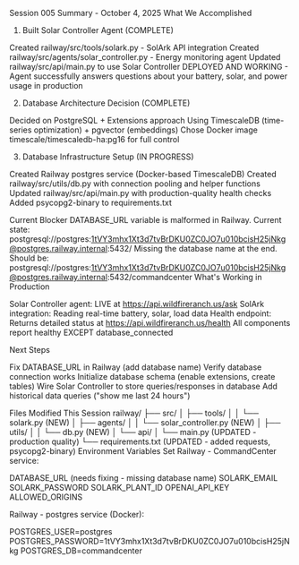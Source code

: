 Session 005 Summary - October 4, 2025
What We Accomplished
1. Built Solar Controller Agent (COMPLETE)

Created railway/src/tools/solark.py - SolArk API integration
Created railway/src/agents/solar_controller.py - Energy monitoring agent
Updated railway/src/api/main.py to use Solar Controller
DEPLOYED AND WORKING - Agent successfully answers questions about your battery, solar, and power usage in production

2. Database Architecture Decision (COMPLETE)

Decided on PostgreSQL + Extensions approach
Using TimescaleDB (time-series optimization) + pgvector (embeddings)
Chose Docker image timescale/timescaledb-ha:pg16 for full control

3. Database Infrastructure Setup (IN PROGRESS)

Created Railway postgres service (Docker-based TimescaleDB)
Created railway/src/utils/db.py with connection pooling and helper functions
Updated railway/src/api/main.py with production-quality health checks
Added psycopg2-binary to requirements.txt

Current Blocker
DATABASE_URL variable is malformed in Railway.
Current state:
postgresql://postgres:1tVY3mhx1Xt3d7tvBrDKU0ZC0JO7u010bcisH25jNkg@postgres.railway.internal:5432/
Missing the database name at the end. Should be:
postgresql://postgres:1tVY3mhx1Xt3d7tvBrDKU0ZC0JO7u010bcisH25jNkg@postgres.railway.internal:5432/commandcenter
What's Working in Production

Solar Controller agent: LIVE at https://api.wildfireranch.us/ask
SolArk integration: Reading real-time battery, solar, load data
Health endpoint: Returns detailed status at https://api.wildfireranch.us/health
All components report healthy EXCEPT database_connected

Next Steps

Fix DATABASE_URL in Railway (add database name)
Verify database connection works
Initialize database schema (enable extensions, create tables)
Wire Solar Controller to store queries/responses in database
Add historical data queries ("show me last 24 hours")

Files Modified This Session
railway/
├── src/
│   ├── tools/
│   │   └── solark.py (NEW)
│   ├── agents/
│   │   └── solar_controller.py (NEW)
│   ├── utils/
│   │   └── db.py (NEW)
│   └── api/
│       └── main.py (UPDATED - production quality)
└── requirements.txt (UPDATED - added requests, psycopg2-binary)
Environment Variables Set
Railway - CommandCenter service:

DATABASE_URL (needs fixing - missing database name)
SOLARK_EMAIL
SOLARK_PASSWORD
SOLARK_PLANT_ID
OPENAI_API_KEY
ALLOWED_ORIGINS

Railway - postgres service (Docker):

POSTGRES_USER=postgres
POSTGRES_PASSWORD=1tVY3mhx1Xt3d7tvBrDKU0ZC0JO7u010bcisH25jNkg
POSTGRES_DB=commandcenter